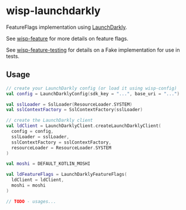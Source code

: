 # wisp-launchdarkly

FeatureFlags implementation using [LaunchDarkly](https://launchdarkly.com/).

See [wisp-feature](https://github.com/cashapp/wisp/tree/main/wisp-feature) for more details on feature flags.

See [wisp-feature-testing](https://github.com/cashapp/wisp/tree/main/wisp-feature-testing)
for details on a Fake implementation for use in tests.

## Usage

```kotlin
// create your LaunchDarkly config (or load it using wisp-config)
val config = LaunchDarklyConfig(sdk_key = "...", base_uri = "...")

val sslLoader = SslLoader(ResourceLoader.SYSTEM)
val sslContextFactory = SslContextFactory(sslLoader)

// create the LaunchDarkly client
val ldClient = LaunchDarklyClient.createLaunchDarklyClient(
  config = config,
  sslLoader = sslLoader,
  sslContextFactory = sslContextFactory,
  resourceLoader = ResourceLoader.SYSTEM
)

val moshi = DEFAULT_KOTLIN_MOSHI

val ldFeatureFlags = LaunchDarklyFeatureFlags(
  ldClient = ldClient,
  moshi = moshi
)

// TODO - usages...
```
